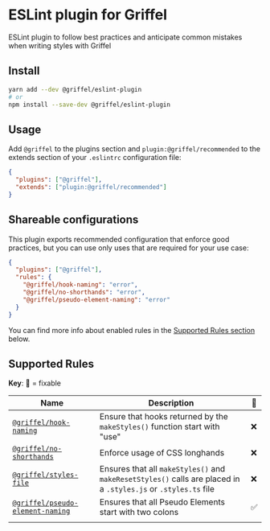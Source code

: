 # ESLint plugin for Griffel

ESLint plugin to follow best practices and anticipate common mistakes when writing styles with Griffel

## Install

```bash
yarn add --dev @griffel/eslint-plugin
# or
npm install --save-dev @griffel/eslint-plugin
```

## Usage

Add `@griffel` to the plugins section and `plugin:@griffel/recommended` to the extends section of your `.eslintrc` configuration file:

```json
{
  "plugins": ["@griffel"],
  "extends": ["plugin:@griffel/recommended"]
}
```

## Shareable configurations

This plugin exports recommended configuration that enforce good practices, but you can use only uses that are required for your use case:

```json
{
  "plugins": ["@griffel"],
  "rules": {
    "@griffel/hook-naming": "error",
    "@griffel/no-shorthands": "error",
    "@griffel/pseudo-element-naming": "error"
  }
}
```

You can find more info about enabled rules in the [Supported Rules section](#supported-rules) below.

## Supported Rules

**Key**: 🔧 = fixable

| Name                                                                     | Description                                                                                                     | 🔧  |
| ------------------------------------------------------------------------ | --------------------------------------------------------------------------------------------------------------- | --- |
| [`@griffel/hook-naming`](./src/rules/hook-naming.md)                     | Ensure that hooks returned by the `makeStyles()` function start with "use"                                      | ❌  |
| [`@griffel/no-shorthands`](./src/rules/no-shorthands.md)                 | Enforce usage of CSS longhands                                                                                  | ❌  |
| [`@griffel/styles-file`](./src/rules/styles-file.md)                     | Ensures that all `makeStyles()` and `makeResetStyles()` calls are placed in a `.styles.js` or `.styles.ts` file | ❌  |
| [`@griffel/pseudo-element-naming`](./src/rules/pseudo-element-naming.md) | Ensures that all Pseudo Elements start with two colons                                                          | ✅  |
|                                                                          |
